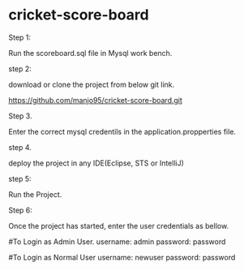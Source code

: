 # cricket-score-board
Step 1:

Run the scoreboard.sql file in Mysql work bench.

step 2:

download or clone the project from below git link.

https://github.com/manjo95/cricket-score-board.git

Step 3.

Enter the correct mysql credentils in the application.propperties file.

step 4.

deploy the project in any IDE(Eclipse, STS or IntelliJ)

step 5:

Run the Project.

Step 6:

Once the project has started, enter the user credentials as bellow.

#To Login as Admin User.
username: admin
password: password

#To Login as Normal User
username: newuser
password: password